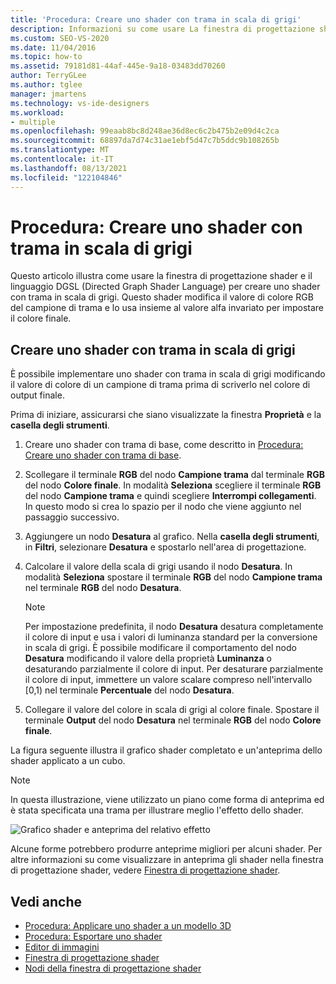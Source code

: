 ```yaml
---
title: 'Procedura: Creare uno shader con trama in scala di grigi'
description: Informazioni su come usare La finestra di progettazione shader e Il linguaggio Graph shader per creare uno shader con trama in scala di grigi che modifica il valore del colore RGB dell'esempio di trama.
ms.custom: SEO-VS-2020
ms.date: 11/04/2016
ms.topic: how-to
ms.assetid: 79181d81-44af-445e-9a18-03483dd70260
author: TerryGLee
ms.author: tglee
manager: jmartens
ms.technology: vs-ide-designers
ms.workload:
- multiple
ms.openlocfilehash: 99eaab8bc8d248ae36d8ec6c2b475b2e09d4c2ca
ms.sourcegitcommit: 68897da7d74c31ae1ebf5d47c7b5ddc9b108265b
ms.translationtype: MT
ms.contentlocale: it-IT
ms.lasthandoff: 08/13/2021
ms.locfileid: "122104846"
---
```

# <a name="how-to-create-a-grayscale-texture-shader"></a>Procedura: Creare uno shader con trama in scala di grigi

Questo articolo illustra come usare la finestra di progettazione shader e il linguaggio DGSL (Directed Graph Shader Language) per creare uno shader con trama in scala di grigi. Questo shader modifica il valore di colore RGB del campione di trama e lo usa insieme al valore alfa invariato per impostare il colore finale.

## <a name="create-a-grayscale-texture-shader"></a>Creare uno shader con trama in scala di grigi

È possibile implementare uno shader con trama in scala di grigi modificando il valore di colore di un campione di trama prima di scriverlo nel colore di output finale.

Prima di iniziare, assicurarsi che siano visualizzate la finestra **Proprietà** e la **casella degli strumenti**.

1. Creare uno shader con trama di base, come descritto in [Procedura: Creare uno shader con trama di base](../designers/how-to-create-a-basic-texture-shader.md).

2. Scollegare il terminale **RGB** del nodo **Campione trama** dal terminale **RGB** del nodo **Colore finale**. In modalità **Seleziona** scegliere il terminale **RGB** del nodo **Campione trama** e quindi scegliere **Interrompi collegamenti**. In questo modo si crea lo spazio per il nodo che viene aggiunto nel passaggio successivo.

3. Aggiungere un nodo **Desatura** al grafico. Nella **casella degli strumenti**, in **Filtri**, selezionare **Desatura** e spostarlo nell'area di progettazione.

4. Calcolare il valore della scala di grigi usando il nodo **Desatura**. In modalità **Seleziona** spostare il terminale **RGB** del nodo **Campione trama** nel terminale **RGB** del nodo **Desatura**.

    > [!NOTE]
    > Per impostazione predefinita, il nodo **Desatura** desatura completamente il colore di input e usa i valori di luminanza standard per la conversione in scala di grigi. È possibile modificare il comportamento del nodo **Desatura** modificando il valore della proprietà **Luminanza** o desaturando parzialmente il colore di input. Per desaturare parzialmente il colore di input, immettere un valore scalare compreso nell'intervallo [0,1) nel terminale **Percentuale** del nodo **Desatura**.

5. Collegare il valore del colore in scala di grigi al colore finale. Spostare il terminale **Output** del nodo **Desatura** nel terminale **RGB** del nodo **Colore finale**.

La figura seguente illustra il grafico shader completato e un'anteprima dello shader applicato a un cubo.

> [!NOTE]
> In questa illustrazione, viene utilizzato un piano come forma di anteprima ed è stata specificata una trama per illustrare meglio l'effetto dello shader.

![Grafico shader e anteprima del relativo effetto](../designers/media/digit-grayscale-effect.png)

Alcune forme potrebbero produrre anteprime migliori per alcuni shader. Per altre informazioni su come visualizzare in anteprima gli shader nella finestra di progettazione shader, vedere [Finestra di progettazione shader](../designers/shader-designer.md).

## <a name="see-also"></a>Vedi anche

- [Procedura: Applicare uno shader a un modello 3D](../designers/how-to-apply-a-shader-to-a-3-d-model.md)
- [Procedura: Esportare uno shader](../designers/how-to-export-a-shader.md)
- [Editor di immagini](../designers/image-editor.md)
- [Finestra di progettazione shader](../designers/shader-designer.md)
- [Nodi della finestra di progettazione shader](../designers/shader-designer-nodes.md)
